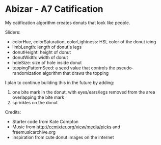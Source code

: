 # Abizar - A7 Catification

My catification algorithm creates donuts that look like people.

Sliders: 
- colorHue, colorSaturation, colorLightness: HSL color of the donut icing
- limbLength: length of donut's legs
- donutHeight: height of donut
- donutWidth: width of donut
- holeSize: size of hole inside donut
- toppingPatternSeed: a seed value that controls the pseudo-randomization algorithm that draws the topping

I plan to continue building this in the future by adding:
1. one bite mark in the donut, with eyes/ears/legs removed from the area overlapping the bite mark
2. sprinkles on the donut

Credits:
- Starter code from Kate Compton
- Music from http://ccmixter.org/view/media/picks and freemusicarchive.org
- Inspiration from cute donut images on the internet